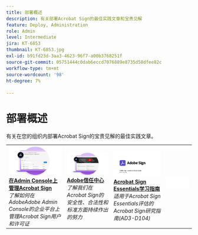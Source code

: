 ```yaml
---
title: 部署概述
description: 有关部署Acrobat Sign的最佳实践文章和宝贵见解
feature: Deploy, Administration
role: Admin
level: Intermediate
jira: KT-6853
thumbnail: KT-6853.jpg
exl-id: b91fd23d-3aa3-4623-96f7-a00b3768251f
source-git-commit: 05751444c0dab6eccd7076889e8735d58dfee82c
workflow-type: tm+mt
source-wordcount: '98'
ht-degree: 7%

---
```


# 部署概述

有关在您的组织内部署Acrobat Sign的宝贵见解的最佳实践文章。

<table style="table-layout:fixed">
<tr>
  <td>
    <a href="https://helpx.adobe.com/cn/enterprise/using/verify-domain-ownership.html" target="_blank">
      <img alt="Admin Console" src="assets/Deploy_Admin.png" />
    </a>
    <div>
    <a href="https://helpx.adobe.com/cn/enterprise/using/verify-domain-ownership.html" target="_blank"><strong>在Admin Console上管理Acrobat Sign</strong></a>
    </div>
    <em>了解如何在AdobeAdobe Admin Console的企业平台上管理Acrobat Sign用户和许可证</em>
    <br>
  </td>
  <td>
    <a href="https://www.adobe.com/trust/document-cloud-security.html" target="_blank">
      <img alt="Adobe 信任中心" src="assets/Deploy_Trust.png" />
    </a>
    <div>
    <a href="https://www.adobe.com/trust/document-cloud-security.html" target="_blank"><strong>Adobe信任中心</strong></a>
    </div>
    <em>了解我们在Acrobat Sign的安全性、合法性和标准方面持续作出的努力</em>
    <br>
  </td>
  <td>
    <a href="assets/SignStudyGuide.pdf">
      <img alt="Acrobat Sign Essentials学习指南" src="assets/SignStudyGuide.png" />
    </a>
    <div>
    <a href="assets/SignStudyGuide.pdf"><strong>Acrobat Sign Essentials学习指南</strong></a>
    </div>
    <em>适用于Acrobat Sign Essentials评估的Acrobat Sign研究指南(AD3-D104)</em>
    <br>
  </td>
  <td>
    <img alt="间隔物" src="assets/Whitespacer.png" />
    <div>
    <br>
  </td>
</tr>
</table>
